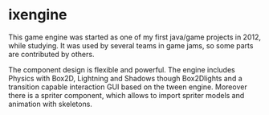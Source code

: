 # ixengine

This game engine was started as one of my first java/game projects in 2012, while studying.
It was used by several teams in game jams, so some parts are contributed by others.

The component design is flexible and powerful.
The engine includes Physics with Box2D, Lightning and Shadows though Box2Dlights and a transition capable interaction GUI based on the tween engine.
Moreover there is a spriter component, which allows to import spriter models and animation with skeletons.


